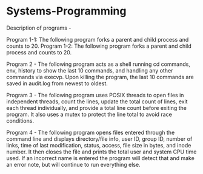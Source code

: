 # Systems-Programming

Description of programs -


Program 1-1: The following program forks a parent and child process and counts to 20. 
Program 1-2: The following program forks a parent and child process and counts to 20.


Program 2 - The following program acts as a shell running cd commands, env, history to show the last 10 commands, and handling any other commands via execvp. Upon killing the program, the last 10 commands are saved in audit.log from newest to oldest.

Program 3 - The following program uses POSIX threads to open files in independent threads, count the lines, update the total count of lines, exit each thread individually, and provide a total line count before exiting the program. It also uses a mutex to protect the line total to avoid race conditions. 

Program 4 - The following program opens files entered through the command line and displays directory/file info, user ID, group ID, number of links, time of last modification, status, access, file size in bytes, and inode number. It then closes the file and prints the total user and system CPU time used. If an incorrect name is entered the program will detect that and make an error note, but will continue to run everything else.
